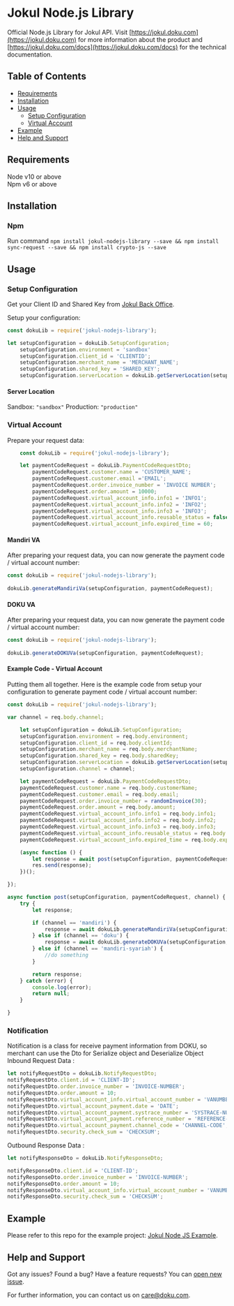 # Jokul Node.js Library

Official Node.js Library for Jokul API. Visit [https://jokul.doku.com](https://jokul.doku.com) for more information about the product and [https://jokul.doku.com/docs](https://jokul.doku.com/docs) for the technical documentation.

## Table of Contents

- [Requirements](#requirements)
- [Installation](#installation)
- [Usage](#usage)
  - [Setup Configuration](#setup-configuration)
  - [Virtual Account](#virtual-account)
- [Example](#example)
- [Help and Support](#help-and-support)

## Requirements

Node v10 or above <br />
Npm v6 or above

## Installation

### Npm
Run command `npm install jokul-nodejs-library --save && npm install sync-request --save && npm install crypto-js --save`

## Usage

### Setup Configuration

Get your Client ID and Shared Key from [Jokul Back Office](https://jokul.doku.com/bo/login).

Setup your configuration:

```javascript
const dokuLib = require('jokul-nodejs-library');

let setupConfiguration = dokuLib.SetupConfiguration;
    setupConfiguration.environment = 'sandbox'
    setupConfiguration.client_id = 'CLIENTID';
    setupConfiguration.merchant_name = 'MERCHANT_NAME';
    setupConfiguration.shared_key = 'SHARED_KEY';
    setupConfiguration.serverLocation = dokuLib.getServerLocation(setupConfiguration.environment);

```
#### Server Location
Sandbox: `"sandbox"`
Production: `"production"`

### Virtual Account
Prepare your request data:

```javascript
    const dokuLib = require('jokul-nodejs-library');

    let paymentCodeRequest = dokuLib.PaymentCodeRequestDto;
        paymentCodeRequest.customer.name = 'CUSTOMER_NAME';
        paymentCodeRequest.customer.email ='EMAIL';
        paymentCodeRequest.order.invoice_number = 'INVOICE NUMBER';
        paymentCodeRequest.order.amount = 10000;
        paymentCodeRequest.virtual_account_info.info1 = 'INFO1';
        paymentCodeRequest.virtual_account_info.info2 = 'INFO2';
        paymentCodeRequest.virtual_account_info.info3 = 'INFO3';
        paymentCodeRequest.virtual_account_info.reusable_status = false;
        paymentCodeRequest.virtual_account_info.expired_time = 60;
```

#### Mandiri VA

After preparing your request data, you can now generate the payment code / virtual account number:

```javascript
const dokuLib = require('jokul-nodejs-library');
 
dokuLib.generateMandiriVa(setupConfiguration, paymentCodeRequest);
```

#### DOKU VA

After preparing your request data, you can now generate the payment code / virtual account number:

```javascript
const dokuLib = require('jokul-nodejs-library');
 
dokuLib.generateDOKUVa(setupConfiguration, paymentCodeRequest);
```

#### Example Code - Virtual Account

Putting them all together. Here is the example code from setup your configuration to generate payment code / virtual account number:

```javascript
const dokuLib = require('jokul-nodejs-library');

var channel = req.body.channel;

    let setupConfiguration = dokuLib.SetupConfiguration;
    setupConfiguration.environment = req.body.environment;
    setupConfiguration.client_id = req.body.clientId;
    setupConfiguration.merchant_name = req.body.merchantName;
    setupConfiguration.shared_key = req.body.sharedKey;
    setupConfiguration.serverLocation = dokuLib.getServerLocation(setupConfiguration.environment);
    setupConfiguration.channel = channel;

    let paymentCodeRequest = dokuLib.PaymentCodeRequestDto;
    paymentCodeRequest.customer.name = req.body.customerName;
    paymentCodeRequest.customer.email = req.body.email;
    paymentCodeRequest.order.invoice_number = randomInvoice(30);
    paymentCodeRequest.order.amount = req.body.amount;
    paymentCodeRequest.virtual_account_info.info1 = req.body.info1;
    paymentCodeRequest.virtual_account_info.info2 = req.body.info2;
    paymentCodeRequest.virtual_account_info.info3 = req.body.info3;
    paymentCodeRequest.virtual_account_info.reusable_status = req.body.reusableStatus;
    paymentCodeRequest.virtual_account_info.expired_time = req.body.expiredTime != null ? req.body.expiredTime : '';

    (async function () {
        let response = await post(setupConfiguration, paymentCodeRequest, channel);
        res.send(response);
    })();

});

async function post(setupConfiguration, paymentCodeRequest, channel) {
    try {
        let response;

        if (channel == 'mandiri') {
            response = await dokuLib.generateMandiriVa(setupConfiguration, paymentCodeRequest);
        } else if (channel == 'doku') {
            response = await dokuLib.generateDOKUVa(setupConfiguration, paymentCodeRequest);
        } else if (channel == 'mandiri-syariah') {
            //do something
        }

        return response;
    } catch (error) {
        console.log(error);
        return null;
    }

}

```
### Notification
Notification is a class for receive payment information from DOKU, so merchant can use the Dto for Serialize object and Deserialize Object
Inbound Request Data :
```javascript
let notifyRequestDto = dokuLib.NotifyRequestDto;
notifyRequestDto.client.id = 'CLIENT-ID';
notifyRequestDto.order.invoice_number = 'INVOICE-NUMBER';
notifyRequestDto.order.amount = 10;
notifyRequestDto.virtual_account_info.virtual_account_number = 'VANUMBER';
notifyRequestDto.virtual_account_payment.date = 'DATE';
notifyRequestDto.virtual_account_payment.systrace_number = 'SYSTRACE-NUMBER';
notifyRequestDto.virtual_account_payment.reference_number = 'REFERENCE-NUMBER';
notifyRequestDto.virtual_account_payment.channel_code = 'CHANNEL-CODE';
notifyRequestDto.security.check_sum = 'CHECKSUM';

```
Outbound Response Data :
```javascript
let notifyResponseDto = dokuLib.NotifyResponseDto;

notifyResponseDto.client.id = 'CLIENT-ID';
notifyResponseDto.order.invoice_number = 'INVOICE-NUMBER';
notifyResponseDto.order.amount = 10;
notifyResponseDto.virtual_account_info.virtual_account_number = 'VANUMBER';
notifyResponseDto.security.check_sum = 'CHECKSUM';
```

## Example

Please refer to this repo for the example project: [Jokul Node JS Example](https://github.com/PTNUSASATUINTIARTHA-DOKU/jokul-nodejs-example).

## Help and Support

Got any issues? Found a bug? Have a feature requests? You can [open new issue](https://github.com/PTNUSASATUINTIARTHA-DOKU/jokul-nodejs-library/issues/new).

For further information, you can contact us on [care@doku.com](mailto:care@doku.com).
